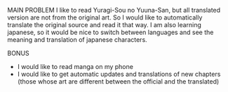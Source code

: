 MAIN PROBLEM
I like to read Yuragi-Sou no Yuuna-San, but all translated version are not from the original art. So I would like to automatically translate the original source and read it that way. I am also learning japanese, so it would be nice to switch between languages and see the meaning and translation of japanese characters.

BONUS
- I would like to read manga on my phone
- I would like to get automatic updates and translations of new chapters (those whose art are different between the official and the translated)